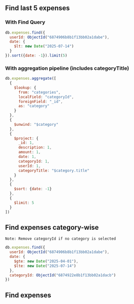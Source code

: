 ## Find last 5 expenses
### With Find Query
```javascript
db.expenses.find({
  userId: ObjectId("6874906b8b1f13bb02a1dabe"),
  date: {
    $lt: new Date("2025-07-14")
  }
}).sort({date: -1}).limit(5)
```
### With aggregation pipeline (includes categoryTitle)
```javascript
db.expenses.aggregate([
  {
    $lookup: {
      from: "categories",
      localField: "categoryId",
      foreignField: "_id",
      as: "category"
    }
  },
  {
    $unwind: "$category"
  },
  {
    $project: {
      _id: 1,
      description: 1,
      amount: 1,
      date: 1,
      categoryId: 1,
      userId: 1,
      categoryTitle: "$category.title"
    }
  },
  {
    $sort: {date: -1}
  },
  {
    $limit: 5
  }
])
```

## Find expenses category-wise
`Note: Remove categoryId if no category is selected`
```javascript
db.expenses.find({
  userId: ObjectId("6874906b8b1f13bb02a1dabe"),
  date: {
    $gte: new Date("2025-04-01"),
    $lte: new Date("2025-07-14")
  },
  categoryId: ObjectId("6874922e8b1f13bb02a1dacb")
})
```

## Find expenses